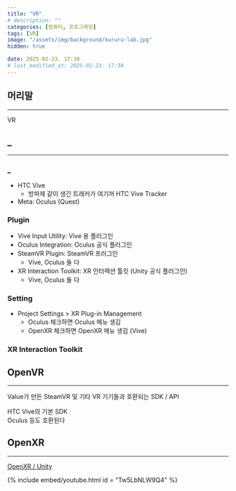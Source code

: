```yaml
---
title: "VR"
# description: ""
categories: [컴퓨터, 프로그래밍]
tags: [VR]
image: "/assets/img/background/kururu-lab.jpg"
hidden: true

date: 2025-02-23. 17:30
# last_modified_at: 2025-02-23. 17:30
---
```


## 머리말

---

VR  

## _

---

### _

- HTC Vive
  - 방파제 같이 생긴 트래커가 여기꺼 HTC Vive Tracker
- Meta: Oculus (Quest)

### Plugin

- Vive Input Utility: Vive 용 플러그인
- Oculus Integration: Oculus 공식 플러그인
- SteamVR Plugin: SteamVR 프러그인
  - Vive, Oculus 둘 다
- XR Interaction Toolkit: XR 인터랙션 툴킷 (Unity 공식 플러그인)
  - Vive, Oculus 둘 다

### Setting

- Project Settings > XR Plug-in Management
  - Oculus 체크하면 Oculus 메뉴 생김
  - OpenXR 체크하면 OpenXR 메뉴 생김 (Vive)

### XR Interaction Toolkit

## OpenVR

---

Value가 만든 SteamVR 및 기타 VR 기기들과 호환되는 SDK / API  

HTC Vive의 기본 SDK  
Oculus 등도 호환된다  

## OpenXR

---

[OpenXR / Unity](https://developer.Vive.com/resources/openxr/unity/)  

{% include embed/youtube.html id = "Tw5LbNLW9Q4" %}
